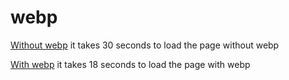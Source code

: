 # webp

[Without webp](without-webp.png)
it takes 30 seconds to load the page without webp

[With webp](with-webp.png)
it takes 18 seconds to load the page with webp

